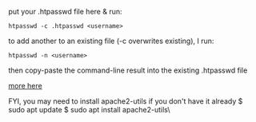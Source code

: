put your .htpasswd file here & run:
    
    htpasswd -c .htpasswd <username>

to add another to an existing file (-c overwrites existing), I run:
    
    htpasswd -n <username>

then copy-paste the command-line result into the existing .htpasswd file

[more here](https://httpd.apache.org/docs/2.4/programs/htpasswd.html)


FYI, you may need to install apache2-utils if you don't have it already
    $ sudo apt update
    $ sudo apt install apache2-utils\